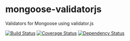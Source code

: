 # mongoose-validatorjs
Validators for Mongoose using validator.js

[![Build Status](https://travis-ci.org/evyros/mongoose-validatorjs.svg?branch=master)](https://travis-ci.org/evyros/mongoose-validatorjs)
[![Coverage Status](https://coveralls.io/repos/github/evyros/mongoose-validatorjs/badge.svg?branch=master)](https://coveralls.io/github/evyros/mongoose-validatorjs?branch=master)
[![Dependency Status](https://www.versioneye.com/user/projects/593d31300fb24f0058fe07ad/badge.svg?style=flat-square)](https://www.versioneye.com/user/projects/593d31300fb24f0058fe07ad)
